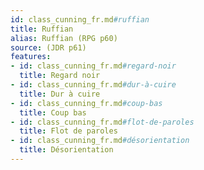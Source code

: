 ```yaml
---
id: class_cunning_fr.md#ruffian
title: Ruffian
alias: Ruffian (RPG p60)
source: (JDR p61)
features:
- id: class_cunning_fr.md#regard-noir
  title: Regard noir
- id: class_cunning_fr.md#dur-à-cuire
  title: Dur à cuire
- id: class_cunning_fr.md#coup-bas
  title: Coup bas
- id: class_cunning_fr.md#flot-de-paroles
  title: Flot de paroles
- id: class_cunning_fr.md#désorientation
  title: Désorientation
---
```


